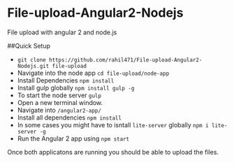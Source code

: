 # File-upload-Angular2-Nodejs
File upload with angular 2 and node.js

##Quick Setup

- `git clone https://github.com/rahil471/File-upload-Angular2-Nodejs.git file-upload`
- Navigate into the node app `cd file-upload/node-app`
- Install Dependencies `npm install`
- Install gulp globally `npm install gulp -g`
- To start the node server `gulp`
- Open a new terminal window.
- Navigate into `/angular2-app/`
- Install all dependencies `npm install`
- In some cases you might have to isntall `lite-server` globally `npm i lite-server -g`
- Run the Angular 2 app using `npm start`

Once both applicatons are running you should be able to upload the files.
